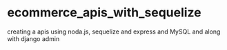 # ecommerce_apis_with_sequelize

creating a apis using noda.js, sequelize and express and MySQL and along with django admin 
